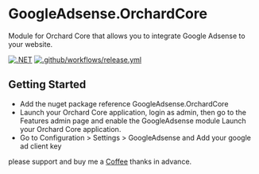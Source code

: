 # GoogleAdsense.OrchardCore
Module for Orchard Core that allows you to  integrate Google Adsense to your website.

[![.NET](https://github.com/hnicolus/GoogleAdsense.OrchardCore/actions/workflows/ci.yml/badge.svg?branch=main)](https://github.com/hnicolus/GoogleAdsense.OrchardCore/actions/workflows/ci.yml)
[![.github/workflows/release.yml](https://github.com/hnicolus/GoogleAdsense.OrchardCore/actions/workflows/release.yml/badge.svg?branch=main)](https://github.com/hnicolus/GoogleAdsense.OrchardCore/actions/workflows/release.yml)

## Getting Started
- Add the nuget package reference GoogleAdsense.OrchardCore
- Launch your Orchard Core application, login as admin, then go to the Features admin page and enable the GoogleAdsense module Launch your Orchard Core application.
- Go to Configuration > Settings > GoogleAdsense  and Add your google ad client key

please support and  buy me a [Coffee](https://www.buymeacoffee.com/nicolasmaluleke) thanks in advance.

